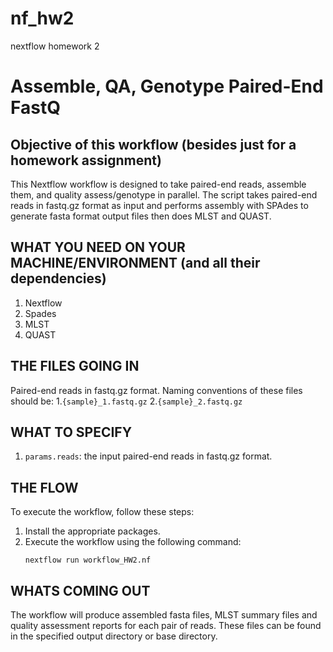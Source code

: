 # nf_hw2
nextflow homework 2
# Assemble, QA, Genotype Paired-End FastQ 

## Objective of this workflow (besides just for a homework assignment)
This Nextflow workflow is designed to take paired-end reads, assemble them, and quality assess/genotype in parallel. The script takes paired-end reads in fastq.gz format as input and performs assembly with SPAdes to generate fasta format output files then does MLST and QUAST.

## WHAT YOU NEED ON YOUR MACHINE/ENVIRONMENT (and all their dependencies)
1. Nextflow
2. Spades
3. MLST
4. QUAST

## THE FILES GOING IN
Paired-end reads in fastq.gz format. Naming conventions of these files should be:
1.`{sample}_1.fastq.gz`
2.`{sample}_2.fastq.gz`

## WHAT TO SPECIFY
1. `params.reads`: the input paired-end reads in fastq.gz format.

## THE FLOW
To execute the workflow, follow these steps:
1. Install the appropriate packages.
2. Execute the workflow using the following command:
   ```
   nextflow run workflow_HW2.nf
   ```

## WHATS COMING OUT
The workflow will produce assembled fasta files, MLST summary files and quality assessment reports for each pair of reads. These files can be found in the specified output directory or base directory.

